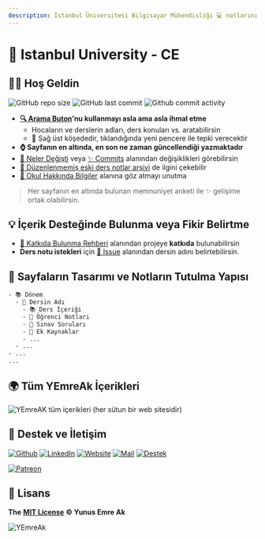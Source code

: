```yaml
---
description: İstanbul Üniversitesi Bilgisayar Mühendisliği 💻 notlarını içerir 📚
---
```


# 🏫 Istanbul University - CE

## 🙋‍♂️ Hoş Geldin

![GitHub repo size](https://img.shields.io/github/repo-size/yemreak/IstanbulUniversity-CE?label=Proje%20boyutu&style=for-the-badge)
![GitHub last commit](https://img.shields.io/github/last-commit/yemreak/IstanbulUniversity-CE?label=Son%20g%C3%BCncelleme&style=for-the-badge)
![Github commit activity](https://img.shields.io/github/commit-activity/w/yemreak/IstanbulUniversity-CE?label=G%C3%BCncelleme%20S%C4%B1kl%C4%B1%C4%9F%C4%B1&style=for-the-badge)

- **[🔍 Arama Buton](https://iuce.yemreak.com/?q=)'nu kullanmayı asla ama asla ihmal etme**
  - Hocaların ve derslerin adları, ders konuları vs. aratabilirsin
  - 🏹 Sağ üst köşededir, tıklandığında yeni pencere ile tepki verecektir
- **⌚ Sayfanın en altında, en son ne zaman güncellendiği yazmaktadır**
- [👀 Neler Değişti](./CHANGELOG.md) veya [✨ Commits](https://github.com/yedhrab/IstanbulUniversity-CE/commits/master) alanından değişiklikleri görebilirsin
- [📂 Düzenlenmemiş eski ders notlar arşivi](https://drive.google.com/open?id=1JPZH6Z_K59UeO-A79H0pcBIsAJlw40Y-) de ilgini çekebilir
- [🏫 Okul Hakkında Bilgiler](./1%20-%20Okul%20Hakk%C4%B1nda%20Bilgiler/README.md) alanına göz atmayı unutma

> Her sayfanın en altında bulunan memnuniyet anketi ile ✨ gelişime ortak olabilirsin.

## 💡 İçerik Desteğinde Bulunma veya Fikir Belirtme

- [💖 Katkıda Bulunma Rehberi](CONTRIBUTING.md) alanından projeye **katkıda** bulunabilirsin
- **Ders notu istekleri** için [🦋 Issue](https://github.com/YEmreAk/IstanbulUniversity-CE/issues/new/choose) alanından dersin adını belirtebilirsin.

## 👷‍ Sayfaların Tasarımı ve Notların Tutulma Yapısı

```txt
- 📚 Dönem
  - 🔰 Dersin Adı
    - 📚 Ders İçeriği
    - 📕 Öğrenci Notları
    - 📃 Sınav Soruları
    - 📁 Ek Kaynaklar
    - ...
  - ...
- ...
...
```

## 🌍 Tüm YEmreAk İçerikleri

![YEmreAK t&#xFC;m i&#xE7;erikleri \(her s&#xFC;tun bir web sitesidir\)](https://drive.google.com/uc?id=1LZoJzZyY_uYbl3zCxk6ZtZPaDiMHglMv)


## 💖 Destek ve İletişim

[![Github](https://drive.google.com/uc?id=1PzkuWOoBNMg0uOMmqwHtVoYt0WCqi-O5)][github]
[![LinkedIn](https://drive.google.com/uc?id=1hvdil0ZHVEzekQ4AYELdnPOqzunKpnzJ)][linkedin]
[![Website](https://drive.google.com/uc?id=1wR8Ph0FBs36ZJl0Ud-HkS0LZ9b66JBqJ)][website]
[![Mail](https://drive.google.com/uc?id=142rP0hbrnY8T9kj_84_r7WxPG1hzWEcN)][mail]
[![Destek](https://drive.google.com/uc?id=1zyU7JWlw4sJTOx46gJlHOfYBwGIkvMQs)][bağış anlık]

[![Patreon](https://drive.google.com/uc?id=11YmCRmySX7v7QDFS62ST2JZuE70RFjDG)][bağış aylık]

<!-- İletişim -->

[mail]: mailto::yedhrab@gmail.com?subject=Istanbul%20University%20-%20CE%20%7C%20Github
[github]: https://github.com/yedhrab
[website]: https://yemreak.com
[linkedin]: https://www.linkedin.com/in/yemreak/
[bağış anlık]: https://gogetfunding.com/yemreak/
[bağış aylık]: https://www.patreon.com/yemreak/

<!-- İletişim Sonu -->

## 🔏 Lisans

**The** [**MIT License**](https://choosealicense.com/licenses/mit/) **© Yunus Emre Ak**

![YEmreAk](https://drive.google.com/uc?id=1Wd_YLVOkAhXPVqFMx_aZyFvyTy_88H-Z)

